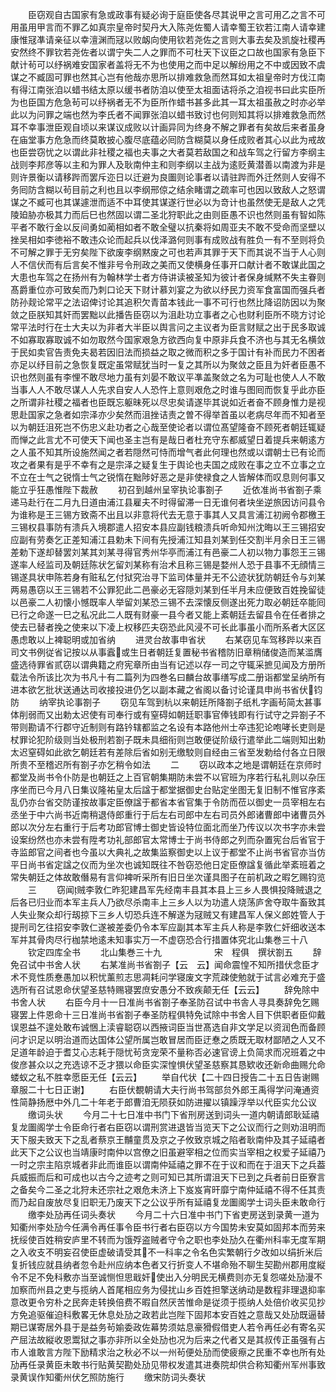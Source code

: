 <!-- { "loadSidebar": true } -->
　　臣窃观自古国家有急或政事有疑必询于庭臣使各尽其说甲之言可用乙之言不可用虽用甲言而不罪乙如真宗皇帝时契丹大入陈尧佐蜀人请幸蜀王钦若江南人请幸建康惟冦凖请亲征以幸澶渊而冦以败衂向使用钦若尧佐之言则大事去矣及凯旋社稷再安然终不罪钦若尧佐者以谓宁失二人之罪而不可杜天下议臣之口故也国家有急臣下献计茍可以纾祸难安国家者盖将无不为也使用之而中足以解纷用之不中或因致不虞谋之不臧固可罪也然其心岂有他哉亦思所以排难救急而然耳如太祖皇帝时方伐江南有得江南张洎以蜡书结太原以缓书者防洎以使至太祖面诘将杀之洎视书曰此实臣所为也臣国方危急茍可以纾祸者无不为臣所作蜡书甚多此其一耳太祖虽赦之时亦必举此以为问罪之端也然为李氏者不闻罪张洎以蜡书致讨也何则知其将以排难救急而然耳不幸事泄臣观自顷以来谋议成败以计画异同为终身不解之罪者有矣故后来者虽身在庙堂事方危急而终莫敢披心腹尽底蕴必囘防含糊莫以身任成败者其心以此为戒故也臣尝窃忧之以谓此非社稷之福也夫事之大者莫若敌国之和战车驾之行留方李纲主战则李邦彦等以主和为罪人及耿南仲主和则李纲以主战为逺贬黄潜善以南渡为非是则许景衡以请移跸而罢斥迩日以迁避为良圗则论事者以请驻跸而外迁然则人安得不务囘防含糊以茍目前之利也且以李纲邢倞之结余睹谓之疏率可也因以致敌人之怒谓谋之不臧可也其谋遽泄而适不中耳使其谋遂行世必以为竒计也虽然使无是敌人之凭陵廹胁亦极其力而后巳也然固以谓二圣北狩职此之由则臣愚不识也然则虽有智如陈平者不敢行金以反间勇如蔺相如者不敢全璧以抗秦将如周亚夫不敢不受命而坚壁以挫吴相如李徳裕不敢违众论而起兵以伐泽潞何则事有成败战有胜负一有不至则将负不可解之罪于无穷矣陛下欲废李纲黙废之可也若声其罪于天下而其说不当于人心则人不信伏而有后言矣不惟非号令刑政之美而又使横身任事开口献计者不敢谋此国之大患也车驾之在扬州有为翰林学士者方侍讲读被圣知为彼计者保身缄黙不失主眷则髙爵重位亦可致矣而乃刺口论天下财计慕刘宴之为欲以纾民力资军食富国而强兵者防孙觌论常平之法诏俾讨论其追积欠青苗本钱此一事不可行也然比降诏防因以为聚敛之臣朕知其奸而罢黜以此播告臣窃以为沮赴功立事者之心也财利臣所不晓方讨论常平法时行在士大夫以为非者大半臣以舆言问之主议者为臣言财赋之出于民多取诚不如寡取寡取诚不如勿取然今国家艰急方欲西向复中原非兵食不济也与其无名横敛于民如卖官告责免夫曷若因旧法而损益之取之微而积之多于国计有补而民力不困者亦足以纾目前之急恢复既定虽常赋犹当时一复之其所以为聚敛之臣且为奸者臣愚不识也然则虽有李悝不敢尽地力虽有刘晏不敢议平凖盖聚敛之名为可耻也使人人不敢当事人人不敢尽谋人人先求自安人人恐忤上意则艰危之时谁与图囘而恢复乎此亦臣之所谓非社稷之福者也臣既忘躯昧死以尽忠矣请遂毕其说如近者奋不顾身惟力是视思赴国家之急者如宗泽亦少矣然而沮挫诘责之曽不得举首虽以老病尽年而不知者至以为朝廷沮死岂不伤忠义赴功者之心哉至使论者以谓位髙望隆奋不顾死者朝廷辄疑而惮之此言尤不可使天下闻也圣主岂有是哉日者杜充守东都威望日着提兵来朝逺方之人虽不知其所设施然闻之者若隠然可恃而增气者此何理也然或以谓朝士已有论而攻之者果有是乎不幸有之是宗泽之疑复生于舆论也夫国之成败在事之立不立事之立不立在士气之锐惰士气之锐惰在黜陟好恶之是非使禄食之人皆解体而叹息则何事又能立乎狂愚惟陛下裁赦
　　初召到越州呈宰执论事劄子
　　近依准尚书省劄子乘递马赴行在二月九日道由浦江县雇夫不时得留滞一日无谁何者块坐逆旅因访问县令为谁称是王三锡方致斋不出且以非意将代去无意于事其人又具言浦江初阙令郡檄王三锡权县事防有溃兵入境郡遣人招安本县应副钱粮溃兵听命知州沈晦以王三锡招安应副有劳奏乞正差知浦江县勅未下间有先授浦江知县刘某到任交割半月余日王三锡差勅下遂却替罢刘某其刘某寻得官秀州华亭而浦江有邑豪二人初以物力事怨王三锡遂率人经监司及朝廷陈状乞留刘某称有治术且称三锡是婺州人恐于县事不无顔情三锡遂具状申陈若身有赃私乞付狱究治寻下监司体量并无不公迹状犹防朝廷令与刘某两易愚窃以王三锡若不公罪犯此二邑豪必无容隠刘某到任半月未应便致百姓挽留徒以邑豪二人初懐小憾既率人举留刘某恐三锡不去深懐反侧遂出死力取必朝廷卒能囘已行之命遂一巳之私况此二人既有财豪一县今者又能上紊朝廷去留县令在任者排之使去已替者挽之使来以下凌上权移匹夫窃恐此风浸不可长此事虽小而所系者大区区愚虑敢以上裨聪明或加省纳
　　进灵台故事申省状
　　右某窃见车驾移跸以来百司文书例従省记按以从事蠧或生日者朝廷复置秘书省稽防旧章稍储俊造而某滥膺盛选待罪省贰窃以谓典籍之府宪章所由当有记述以存一司之守辄采摭见闻及方册所载法令所该比次为书凡十有二篇列为四巻名曰麟台故事缮写成二册诣都堂呈纳所有进本欲乞批状送通达司收接投进仍乞以副本藏之省阁以备讨论谨具申尚书省伏钧防
　　纳宰执论事劄子
　　窃见车驾到杭以来朝廷所降劄子纸札字画茍简太甚事体削弱而又出勅太迟使有司奉行或有窒碍如朝廷职事官俸钱即有行试守之异劄子不带则勘请不行郡守近制则有路钤辖都监之名设有本路他州士卒违犯论咆哮长吏则是杖罪论犯阶级则当处极刑若劄子既未具细衔则岂敢便従阶级行遣举此二端则知出勅太迟窒碍如此欲乞朝廷若有差除后省如别无缴駮则自经由三省至发勅给付各立日限所贵不至稽迟所有劄子亦乞稍令如法
　　二
　　窃以政本之地是谓朝廷在京师时都堂及尚书令仆防是也朝廷之上百官朝集期防未尝不以官班为序若行私礼则以杂压序坐而已今月八日集议隆祐皇太后諡于都堂据御史台贴定坐图无复旧制不惟官序紊乱仍亦台省交防谨按故事定臣僚諡于都省本省官集于令防而莅以御史一员宰相左右丞坐于中六尚书近南稍退侍郎重行于后左右司郎中左右司员外郎诸曹郎中诸曹员外郎以次分左右重行于后考功郎官博士御史皆设特位面北而坐乃传议以次书字亦未尝设案纷然也亦未尝有陞考功礼部郎官太常博士于尚书侍郎之列而杂置宪台后省官于寺监郎官之间者也今虽以大典礼之故集监察御史以上议于都堂不止尚书省官亦当仿平日尚书省定諡之仪而为坐次也诚知既往不咎窃恐他日定臣僚諡复循此举紊班着之常失朝廷之体故敢僭易有言仰裨听采所有旧日坐次谨具图子在前机政之暇乞赐钧览
　　三
　　窃闻贼李敦仁昨犯建昌军先经南丰县其本县上三乡人畏惧投降贼退之后各已归业而本军主兵人乃欲尽杀南丰上三乡人以为功遣人烧荡庐舍夺取牛畜致其人失业聚众却行刼掠下三乡人切恐兵连不解遂为冦贼又有建昌军人保义郎姓管人于提刑司乞往招安李敦仁遂被差委仍令本军应副其本军主兵人称是李敦仁奸细收送本军并其骨肉尽行枷禁地逺未知事实万一不虚窃恐合行措置体究北山集巻三十八
　　钦定四库全书
　　北山集巻三十九　　　　　　宋　程俱　撰状劄五
　　辞免召试中书舍人状
　　右某准尚书省劄子【云　云】闻命震惶不知所措伏念臣才术不竞性质惷愚加以积忧薰煎志思凋耗问学寝废文字荒疎使勉就于试言必难充于盛选所有召试恩命伏望圣慈特赐寝罢庶安愚分不致疾颠无任【云云】
　　辞免除中书舍人状
　　右臣今月十一日准尚书省劄子奉圣防召试中书舎人寻具奏辞免乞赐寝罢上件恩命十三日准尚书省劄子奉圣防程俱特免试除中书舍人目下供职者臣仰戴误恩益不遑处敢布诚悃上渎睿聪窃以西掖词臣当世髙选自非文学足以资润色而备顾问才识足以明治道而达国体公望所属岂敢冒居而臣迂惷之质既无取材鄙陋之人又不足道年龄迫于耆艾心志耗于隠忧茍贪宠荣不量称否必速官谤上负简求而况班着之中俊彦甚众以之充选谅不乏才猥以命臣实深惶惧伏望圣慈察其恳欵收还新命曲赐允命蝼蚁之私不胜幸愿臣无任【云云】
　　举自代状【二十四日授告二十五日告谢赐章服二十七日正谢】
　　右臣伏覩朝请大夫行尚书驾部贠外郎王禹得学问淹通资性简静扬厯中外几二十年老于郎曹洎无陨获如防进擢以镇躁浮举以代臣实允公议
　　缴词头状
　　今月二十七日准中书门下省刑房送到词头一道内朝请郎耿延禧复龙圗阁学士令臣命行者右臣窃以谓刑赏进退皆当览天下之公议而行之则劝沮明而天下服夫致天下之乱者蔡京王黼童贯及京之子攸致京城之陷者耿南仲及其子延禧者此天下之公议也当靖康时南仲以宫僚之旧虽避宰相之位而实当宰相之权爱子延禧乃一时之宗主陷京城者非此而谁臣以谓南仲延禧之罪不在于议和而在于沮天下之兵葢兵威振而后和可成也以古今之迹考之则可知已其所谓沮天下已到之兵者前日臣寮言之备矣今二圣之北狩未还宗社之艰危未济上下岌岌宵旰靡宁南仲延禧不得不任其责而乃起自废放尽复旧职无乃废天下之公议乎所有延禧复龙圗阁学士词头臣未敢命行
　　缴李处劢再任词头奏状
　　今月二十六日准中书门下省吏房送到录黄一道为知衢州李处劢今任满令再任事令臣书行者右臣窃以方今国势未安莫如固邦本而劳来抚绥使百姓稍安庐里不转而为饿殍盗贼者守令之职也李处劢久在衢州科率无度军期之入收支不明妄召使臣虚破请受其不一科率之令名色实繁朝行夕改如以绢折米后复折钱应就县纳者忽令赴州应纳本色者又行折变人不堪命殆不聊生契勘州郡用度縦令不足不免科敷亦当至诚恻怛思戢奸使出入分明民无横费则亦无复怨嗟处劢漫不加察而州县之吏与揽纳人首尾相应务为侵扰山乡百姓担擎送纳动是数程非理退抑率意改更令穷朴之民奔走转换倍费不暇自然厌苦惟命是従须于揽纳人处倍价收买见抄方免追驱催迫科敷畧无休息处劢之政若此岂陛下固邦本安百姓之意哉又处劢既逼替期已谋寄居外县于是益务茍媮委政佐幕势须姑息豪猾假借吏人若令再任必有寄名买产屈法故縦收恩鬻狱之事亦非所以全处劢也况为后来之代者又是其叔传正虽强有占市人谁敢言方陛下励精求治之秋必不以一州茍便处劢而使疲瘵之民重不幸也所有处劢再任录黄臣未敢书行贴黄契勘处劢见带权发遣其进奏院却供合称知衢州军州事致录黄误作知衢州伏乞照防施行
　　缴宋防词头奏状
